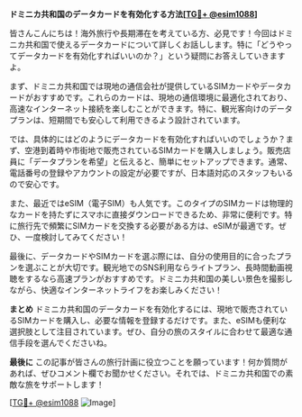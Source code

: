 **ドミニカ共和国のデータカードを有効化する方法[[TG💪+ @esim1088](https://t.me/s/esim1088)]**

皆さんこんにちは！海外旅行や長期滞在を考えている方、必見です！今回はドミニカ共和国で使えるデータカードについて詳しくお話しします。特に「どうやってデータカードを有効化すればいいのか？」という疑問にお答えしていきますよ。

まず、ドミニカ共和国では現地の通信会社が提供しているSIMカードやデータカードがおすすめです。これらのカードは、現地の通信環境に最適化されており、高速なインターネット接続を楽しむことができます。特に、観光客向けのデータプランは、短期間でも安心して利用できるよう設計されています。

では、具体的にはどのようにデータカードを有効化すればいいのでしょうか？まず、空港到着時や市街地で販売されているSIMカードを購入しましょう。販売店員に「データプランを希望」と伝えると、簡単にセットアップできます。通常、電話番号の登録やアカウントの設定が必要ですが、日本語対応のスタッフもいるので安心です。

また、最近ではeSIM（電子SIM）も人気です。このタイプのSIMカードは物理的なカードを持たずにスマホに直接ダウンロードできるため、非常に便利です。特に旅行先で頻繁にSIMカードを交換する必要がある方は、eSIMが最適です。ぜひ、一度検討してみてください！

最後に、データカードやSIMカードを選ぶ際には、自分の使用目的に合ったプランを選ぶことが大切です。観光地でのSNS利用ならライトプラン、長時間動画視聴をするなら高速プランがおすすめです。ドミニカ共和国の美しい景色を撮影しながら、快適なインターネットライフをお楽しみください！

**まとめ**
ドミニカ共和国のデータカードを有効化するには、現地で販売されているSIMカードを購入し、必要な情報を登録するだけです。また、eSIMも便利な選択肢として注目されています。ぜひ、自分の旅のスタイルに合わせて最適な通信手段を選んでくださいね。

**最後に**
この記事が皆さんの旅行計画に役立つことを願っています！何か質問があれば、ぜひコメント欄でお聞かせください。それでは、ドミニカ共和国での素敵な旅をサポートします！

[[TG💪+ @esim1088](https://t.me/s/esim1088) ![Image](https://i.postimg.cc/Y0z9fWf4/image.png)]